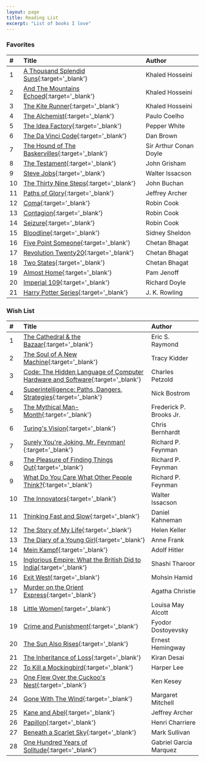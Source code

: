 ```yaml
---
layout: page
title: Reading List
excerpt: "List of books I love"
---
```


### Favorites

|#|Title|Author|
|:---|:---|:---|
|1|[A Thousand Splendid Suns](http://a.co/2l7ETiG){:target='_blank'}|Khaled Hosseini|
|2|[And The Mountains Echoed](http://a.co/8bWBtDq){:target='_blank'}|Khaled Hosseini|
|3|[The Kite Runner](http://a.co/3WRFolt){:target='_blank'}|Khaled Hosseini|
|4|[The Alchemist](http://a.co/1kx8lXr){:target='_blank'}|Paulo Coelho|
|5|[The Idea Factory](http://a.co/ioE8CsV){:target='_blank'}|Pepper White|
|6|[The Da Vinci Code](http://a.co/gYa6CMs){:target='_blank'}|Dan Brown|
|7|[The Hound of The Baskervilles](http://a.co/bzPZB2i){:target='_blank'}|Sir Arthur Conan Doyle|
|8|[The Testament](http://a.co/1sOjiAj){:target='_blank'}|John Grisham|
|9|[Steve Jobs](http://a.co/79fkAIg){:target='_blank'}|Walter Issacson|
|10|[The Thirty Nine Steps](http://a.co/5DijlbF){:target='_blank'}|John Buchan|
|11|[Paths of Glory](http://a.co/2CGLaiQ){:target='_blank'}|Jeffrey Archer|
|12|[Coma](http://a.co/gMQsUgv){:target='_blank'}|Robin Cook|
|13|[Contagion](http://a.co/aYlJZY2){:target='_blank'}|Robin Cook|
|14|[Seizure](http://a.co/aQFxBzh){:target='_blank'}|Robin Cook|
|15|[Bloodline](http://a.co/66tFw3w){:target='_blank'}|Sidney Sheldon|
|16|[Five Point Someone](http://a.co/2w8bGEC){:target='_blank'}|Chetan Bhagat|
|17|[Revolution Twenty20](http://a.co/3kVG1z3){:target='_blank'}|Chetan Bhagat|
|18|[Two States](http://a.co/cxDadtg){:target='_blank'}|Chetan Bhagat|
|19|[Almost Home](http://a.co/iynQb16){:target='_blank'}|Pam Jenoff|
|20|[Imperial 109](http://a.co/cvRoERT){:target='_blank'}|Richard Doyle|
|21|[Harry Potter Series](http://a.co/3ydv73a){:target='_blank'}|J. K. Rowling|

### Wish List

|#|Title|Author|
|:---|:---|:---|
|1|[The Cathedral & the Bazaar](http://a.co/4BVYIwF){:target='_blank'}|Eric S. Raymond|
|2|[The Soul of A New Machine](http://a.co/0OqFDNp){:target='_blank'}|Tracy Kidder|
|3|[Code: The Hidden Language of Computer Hardware and Software](http://a.co/dCYuVT9){:target='_blank'}|Charles Petzold|
|4|[Superintelligence: Paths, Dangers, Strategies](http://a.co/8PPVWT5){:target='_blank'}|Nick Bostrom|
|5|[The Mythical Man-Month](http://a.co/73EhQnI){:target='_blank'}|Frederick P. Brooks Jr.|
|6|[Turing's Vision](http://a.co/fQi9EP6){:target='_blank'}|Chris Bernhardt|
|7|[Surely You're Joking, Mr. Feynman!](http://a.co/2QYXgUG){:target='_blank'}|Richard P. Feynman|
|8|[The Pleasure of Finding Things Out](http://a.co/gRYBC1a){:target='_blank'}|Richard P. Feynman|
|9|[What Do You Care What Other People Think?](http://a.co/77ZWjQZ){:target='_blank'}|Richard P. Feynman|
|10|[The Innovators](http://a.co/ffC2OPo){:target='_blank'}|Walter Issacson|
|11|[Thinking Fast and Slow](http://a.co/d7TfKY4){:target='_blank'}|Daniel Kahneman|
|12|[The Story of My Life](http://a.co/3bk3Nrg){:target='_blank'}|Helen Keller|
|13|[The Diary of a Young Girl](http://a.co/7Um241K){:target='_blank'}|Anne Frank|
|14|[Mein Kampf](http://a.co/a85NdTf){:target='_blank'}|Adolf Hitler|
|15|[Inglorious Empire: What the British Did to India](http://a.co/899K9dF){:target='_blank'}|Shashi Tharoor|
|16|[Exit West](http://a.co/8d0u9x7){:target='_blank'}|Mohsin Hamid|
|17|[Murder on the Orient Express](http://a.co/ebDlrHR){:target='_blank'}|Agatha Christie|
|18|[Little Women](http://a.co/7OaNtR9){:target='_blank'}|Louisa May Alcott|
|19|[Crime and Punishment](http://a.co/fQHomP8){:target='_blank'}|Fyodor Dostoyevsky|
|20|[The Sun Also Rises](http://a.co/aqU6Ess){:target='_blank'}|Ernest Hemingway|
|21|[The Inheritance of Loss](http://a.co/667tXNU){:target='_blank'}|Kiran Desai|
|22|[To Kill a Mockingbird](http://a.co/4PaTLuO){:target='_blank'}|Harper Lee|
|23|[One Flew Over the Cuckoo's Nest](http://a.co/aRfuaFX){:target='_blank'}|Ken Kesey|
|24|[Gone With The Wind](http://a.co/1dt3Ki8){:target='_blank'}|Margaret Mitchell|
|25|[Kane and Abel](http://a.co/2DLvQku){:target='_blank'}|Jeffrey Archer|
|26|[Papillon](http://a.co/7l48fHJ){:target='_blank'}|Henri Charriere|
|27|[Beneath a Scarlet Sky](){:target='_blank'}|Mark Sullivan|
|28|[One Hundred Years of Solitude](http://a.co/dpB9Cjw){:target='_blank'}|Gabriel Garcia Marquez|
